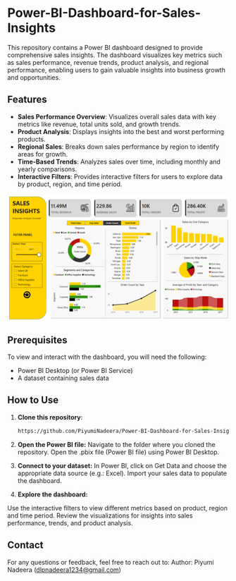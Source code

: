 # Power-BI-Dashboard-for-Sales-Insights
This repository contains a Power BI dashboard designed to provide comprehensive sales insights. The dashboard visualizes key metrics such as sales performance, revenue trends, product analysis, and regional performance, enabling users to gain valuable insights into business growth and opportunities. 

## Features

- **Sales Performance Overview**: Visualizes overall sales data with key metrics like revenue, total units sold, and growth trends.
- **Product Analysis**: Displays insights into the best and worst performing products.
- **Regional Sales**: Breaks down sales performance by region to identify areas for growth.
- **Time-Based Trends**: Analyzes sales over time, including monthly and yearly comparisons.
- **Interactive Filters**: Provides interactive filters for users to explore data by product, region, and time period.

![Sales Insight Dashboard](Assets/Dashboard.png)

## Prerequisites

To view and interact with the dashboard, you will need the following:
- Power BI Desktop (or Power BI Service)
- A dataset containing sales data 

## How to Use

1. **Clone this repository**:
   ```bash
   https://github.com/PiyumiNadeera/Power-BI-Dashboard-for-Sales-Insights.git

2. **Open the Power BI file:**
Navigate to the folder where you cloned the repository.
Open the .pbix file (Power BI file) using Power BI Desktop.

3. **Connect to your dataset:**
In Power BI, click on Get Data and choose the appropriate data source (e.g.: Excel).
Import your sales data to populate the dashboard.

4. **Explore the dashboard:**

Use the interactive filters to view different metrics based on product, region and time period.
Review the visualizations for insights into sales performance, trends, and product analysis.

## Contact
For any questions or feedback, feel free to reach out to:
Author: Piyumi Nadeera (dlpnadeera1234@gmail.com)

